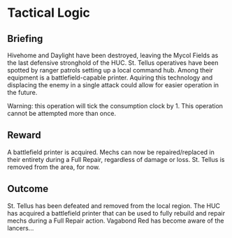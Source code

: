 # Tactical Logic
## Briefing

Hivehome and Daylight have been destroyed, leaving the Mycol Fields as the last defensive stronghold of the HUC. St. Tellus operatives have been spotted by ranger patrols setting up a local command hub. Among their equipment is a battlefield-capable printer. Aquiring this technology and displacing the enemy in a single attack could allow for easier operation in the future.

Warning: this operation will tick the consumption clock by 1. This operation cannot be attempted more than once.

## Reward
A battlefield printer is acquired. Mechs can now be repaired/replaced in their entirety during a Full Repair, regardless of damage or loss. St. Tellus is removed from the area, for now.

## Outcome
St. Tellus has been defeated and removed from the local region. The HUC has acquired a battlefield printer that can be used to fully rebuild and repair mechs during a Full Repair action. Vagabond Red has become aware of the lancers...